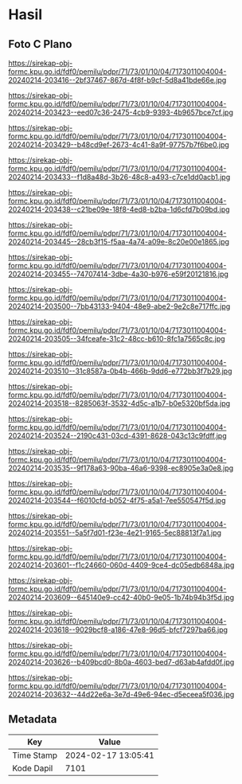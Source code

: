 # Hasil

## Foto C Plano

https://sirekap-obj-formc.kpu.go.id/fdf0/pemilu/pdpr/71/73/01/10/04/7173011004004-20240214-203416--2bf37467-867d-4f8f-b9cf-5d8a41bde66e.jpg

https://sirekap-obj-formc.kpu.go.id/fdf0/pemilu/pdpr/71/73/01/10/04/7173011004004-20240214-203423--eed07c36-2475-4cb9-9393-4b9657bce7cf.jpg

https://sirekap-obj-formc.kpu.go.id/fdf0/pemilu/pdpr/71/73/01/10/04/7173011004004-20240214-203429--b48cd9ef-2673-4c41-8a9f-97757b7f6be0.jpg

https://sirekap-obj-formc.kpu.go.id/fdf0/pemilu/pdpr/71/73/01/10/04/7173011004004-20240214-203433--f1d8a48d-3b26-48c8-a493-c7ce1dd0acb1.jpg

https://sirekap-obj-formc.kpu.go.id/fdf0/pemilu/pdpr/71/73/01/10/04/7173011004004-20240214-203438--c21be09e-18f8-4ed8-b2ba-1d6cfd7b09bd.jpg

https://sirekap-obj-formc.kpu.go.id/fdf0/pemilu/pdpr/71/73/01/10/04/7173011004004-20240214-203445--28cb3f15-f5aa-4a74-a09e-8c20e00e1865.jpg

https://sirekap-obj-formc.kpu.go.id/fdf0/pemilu/pdpr/71/73/01/10/04/7173011004004-20240214-203455--74707414-3dbe-4a30-b976-e59f20121816.jpg

https://sirekap-obj-formc.kpu.go.id/fdf0/pemilu/pdpr/71/73/01/10/04/7173011004004-20240214-203500--7bb43133-9404-48e9-abe2-9e2c8e717ffc.jpg

https://sirekap-obj-formc.kpu.go.id/fdf0/pemilu/pdpr/71/73/01/10/04/7173011004004-20240214-203505--34fceafe-31c2-48cc-b610-8fc1a7565c8c.jpg

https://sirekap-obj-formc.kpu.go.id/fdf0/pemilu/pdpr/71/73/01/10/04/7173011004004-20240214-203510--31c8587a-0b4b-466b-9dd6-e772bb3f7b29.jpg

https://sirekap-obj-formc.kpu.go.id/fdf0/pemilu/pdpr/71/73/01/10/04/7173011004004-20240214-203518--8285063f-3532-4d5c-a1b7-b0e5320bf5da.jpg

https://sirekap-obj-formc.kpu.go.id/fdf0/pemilu/pdpr/71/73/01/10/04/7173011004004-20240214-203524--2190c431-03cd-4391-8628-043c13c9fdff.jpg

https://sirekap-obj-formc.kpu.go.id/fdf0/pemilu/pdpr/71/73/01/10/04/7173011004004-20240214-203535--9f178a63-90ba-46a6-9398-ec8905e3a0e8.jpg

https://sirekap-obj-formc.kpu.go.id/fdf0/pemilu/pdpr/71/73/01/10/04/7173011004004-20240214-203544--f6010cfd-b052-4f75-a5a1-7ee550547f5d.jpg

https://sirekap-obj-formc.kpu.go.id/fdf0/pemilu/pdpr/71/73/01/10/04/7173011004004-20240214-203551--5a5f7d01-f23e-4e21-9165-5ec88813f7a1.jpg

https://sirekap-obj-formc.kpu.go.id/fdf0/pemilu/pdpr/71/73/01/10/04/7173011004004-20240214-203601--f1c24660-060d-4409-9ce4-dc05edb6848a.jpg

https://sirekap-obj-formc.kpu.go.id/fdf0/pemilu/pdpr/71/73/01/10/04/7173011004004-20240214-203609--645140e9-cc42-40b0-9e05-1b74b94b3f5d.jpg

https://sirekap-obj-formc.kpu.go.id/fdf0/pemilu/pdpr/71/73/01/10/04/7173011004004-20240214-203618--9029bcf8-a186-47e8-96d5-bfcf7297ba66.jpg

https://sirekap-obj-formc.kpu.go.id/fdf0/pemilu/pdpr/71/73/01/10/04/7173011004004-20240214-203626--b409bcd0-8b0a-4603-bed7-d63ab4afdd0f.jpg

https://sirekap-obj-formc.kpu.go.id/fdf0/pemilu/pdpr/71/73/01/10/04/7173011004004-20240214-203632--44d22e6a-3e7d-49e6-94ec-d5eceea5f036.jpg


## Metadata

| Key        | Value               |
| ---------- | ------------------- |
| Time Stamp | 2024-02-17 13:05:41 |
| Kode Dapil | 7101                |



